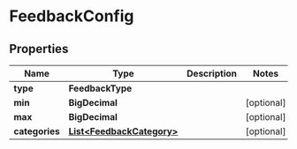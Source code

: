 

# FeedbackConfig


## Properties

| Name | Type | Description | Notes |
|------------ | ------------- | ------------- | -------------|
|**type** | **FeedbackType** |  |  |
|**min** | **BigDecimal** |  |  [optional] |
|**max** | **BigDecimal** |  |  [optional] |
|**categories** | [**List&lt;FeedbackCategory&gt;**](FeedbackCategory.md) |  |  [optional] |



